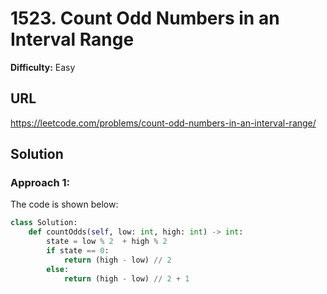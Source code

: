# 1523. Count Odd Numbers in an Interval Range

**Difficulty:** Easy

## URL

https://leetcode.com/problems/count-odd-numbers-in-an-interval-range/

## Solution

### Approach 1:

The code is shown below:

```python
class Solution:
    def countOdds(self, low: int, high: int) -> int:
        state = low % 2  + high % 2
        if state == 0:
            return (high - low) // 2
        else:
            return (high - low) // 2 + 1
```

